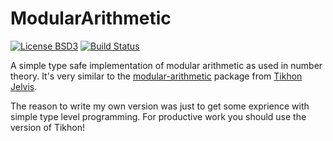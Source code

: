 # ModularArithmetic 

[![License BSD3][license-badge]][license]
[![Build Status][build-badge]][build-result]

[license-badge]: https://img.shields.io/badge/license-BSD3-green.svg?dummy
[license]: https://github.com/hansroland/ModularArithmetic/blob/master/LICENSE

[build-badge]: https://travis-ci.org/hansroland/Modular.svg?branch=master
[build-result]: https://travis-ci.org/hansroland/Modular


A simple type safe implementation of modular arithmetic as used in number theory. 
It's very similar to the [modular-arithmetic](http://hackage.haskell.org/package/modular-arithmetic) package from [Tikhon Jelvis](https://github.com/TikhonJelvis/modular-arithmetic). 

The reason to write my own version was just to get some exprience with simple type level programming. 
For productive work you should use the version of Tikhon!